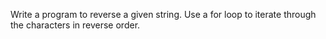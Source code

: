 Write a program to reverse a given string.
Use a for loop to iterate through the characters in reverse order.